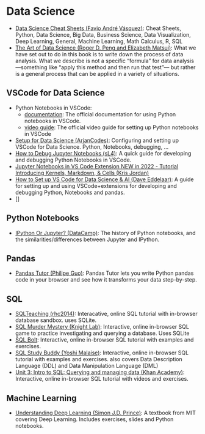 # Data Science

- [Data Science Cheat Sheets (Favio André Vásquez)](https://github.com/FavioVazquez/ds-cheatsheets):
  Cheat Sheets, Python, Data Science, Big Data, Business Science, Data
  Visualization, Deep Learning, General, Machine Learning, Math Calculus, R, SQL
- [The Art of Data Science (Roger D. Peng and Elizabeth Matsui)](https://bookdown.org/rdpeng/artofdatascience/):
  What we have set out to do in this book is to write down the process of data
  analysis. What we describe is not a specific “formula” for data
  analysis—something like “apply this method and then run that test”— but rather
  is a general process that can be applied in a variety of situations.

## VSCode for Data Science

- Python Notebooks in VSCode:
  - [documentation](https://code.visualstudio.com/docs/datascience/jupyter-notebooks):
    The official documentation for using Python notebooks in VSCode.
  - [video guide](https://www.youtube.com/watch?v=h1sAzPojKMg): The official
    video guide for setting up Python notebooks in VSCode
- [Setup for Data Science (ArjanCodes)](https://www.youtube.com/watch?v=fj2tuTIcUys):
  Configuring and setting up VSCode for Data Science. Python, Notebooks,
  debugging, ...
- [How to Debug Jupyter Notebooks (sL4)](https://www.youtube.com/watch?v=vGXTNR7BgBI):
  A quick guide for developing and debugging Python Notebooks in VSCode.
- [Jupyter Notebooks in VS Code Extension NEW in 2022 - Tutorial Introducing Kernels, Markdown, & Cells (Kris Jordan)](https://www.youtube.com/watch?v=HJgX1WWC26A)
- [How to Set up VS Code for Data Science & AI (Dave Eddelaar)](https://www.youtube.com/watch?v=zulGMYg0v6U):
  A guide for setting up and using VSCode+extensions for developing and
  debugging Python, Notebooks and pandas.
- []

## Python Notebooks

- [IPython Or Jupyter? (DataCamp)](https://www.datacamp.com/blog/ipython-or-jupyter):
  The history of Python notebooks, and the similarities/differences between
  Jupyter and IPython.

## Pandas

- [Pandas Tutor (Philipe Guo)](https://pandastutor.com/): Pandas Tutor lets you
  write Python pandas code in your browser and see how it transforms your data
  step-by-step.

## SQL

- [SQLTeaching (rhc2014)](https://www.sqlteaching.com/): Interacative, online
  SQL tutorial with in-browser database sandbox. uses SQLite.
- [SQL Murder Mystery (Knight Lab)](https://mystery.knightlab.com): Interactive,
  online in-browser SQL game to practice investigating and querying a database.
  Uses SQLite
- [SQL Bolt](https://sqlbolt.com/): Interactive, online in-browser SQL tutorial
  with examples and exercises.
- [SQL Study Buddy (Yoshi Malaise)](https://sql-studybuddy.netlify.app/#/home):
  Interactive, online in-browser SQL tutorial with examples and exercises. also
  covers Data Description Language (DDL) and Data Manipulation Language (DML)
- [Unit 3: Intro to SQL: Querying and managing data (Khan Academy)](https://www.khanacademy.org/computing/computer-programming/sql):
  Interactive, online in-browser SQL tutorial with videos and exercises.

## Machine Learning

- [Understanding Deep Learning (Simon J.D. Prince)](https://udlbook.github.io/udlbook/):
  A textbook from MIT covering Deep Learning. Includes exercises, slides and
  Python notebooks.

